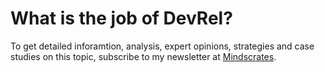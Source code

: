 # What is the job of DevRel?

To get detailed inforamtion, analysis, expert opinions, strategies and case studies on this topic, subscribe to my newsletter at [Mindscrates](https://codingnninja.substack.com).